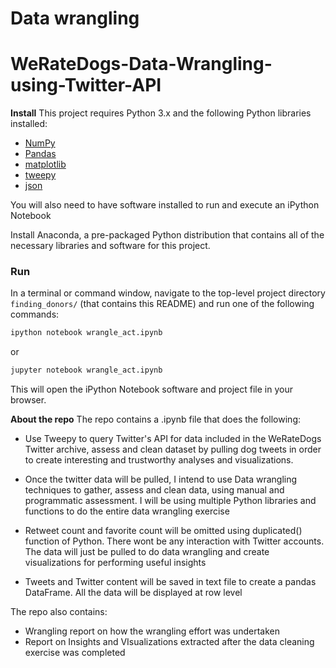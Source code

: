 # Data wrangling
# WeRateDogs-Data-Wrangling-using-Twitter-API

**Install**
This project requires Python 3.x and the following Python libraries installed:

- [NumPy](http://www.numpy.org/)
- [Pandas](http://pandas.pydata.org)
- [matplotlib](http://matplotlib.org/)
- [tweepy](https://www.tweepy.org/)
- [json](https://docs.python.org/3/library/json.html)

You will also need to have software installed to run and execute an iPython Notebook

Install Anaconda, a pre-packaged Python distribution that contains all of the necessary libraries and software for this project.

### Run

In a terminal or command window, navigate to the top-level project directory `finding_donors/` (that contains this README) and run one of the following commands:

```bash
ipython notebook wrangle_act.ipynb
```  
or
```bash
jupyter notebook wrangle_act.ipynb
```

This will open the iPython Notebook software and project file in your browser.


**About the repo**
The repo contains a .ipynb file that does the following:
- Use Tweepy to query Twitter's API for data included in the WeRateDogs Twitter archive, assess and clean dataset by pulling dog tweets in order to create interesting and trustworthy analyses and visualizations. 

- Once the twitter data will be pulled, I intend to use Data wrangling techniques to gather, assess and clean data, using manual and programmatic assessment. I will be using multiple Python libraries and functions to do the entire data wrangling exercise

- Retweet count and favorite count will be omitted using duplicated() function of Python. There wont be any interaction with Twitter accounts. The data will just be pulled to do data wrangling and create visualizations for performing useful insights

- Tweets and Twitter content will be saved in text file to create a pandas DataFrame. All the data will be displayed at row level

The repo also contains:
- Wrangling report on how the wrangling effort was undertaken
- Report on Insights and VIsualizations extracted after the data cleaning exercise was completed
